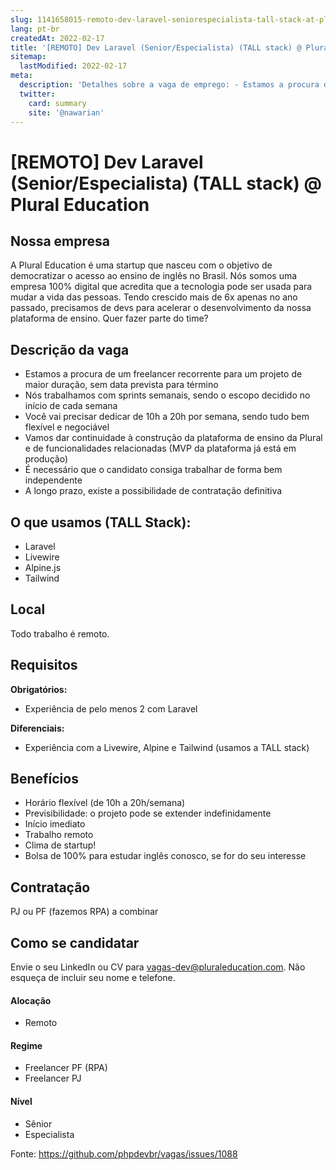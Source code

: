 ```yaml
---
slug: 1141658015-remoto-dev-laravel-seniorespecialista-tall-stack-at-plural-education
lang: pt-br
createdAt: 2022-02-17
title: '[REMOTO] Dev Laravel (Senior/Especialista) (TALL stack) @ Plural Education - Vaga de Emprego'
sitemap:
  lastModified: 2022-02-17
meta:
  description: 'Detalhes sobre a vaga de emprego: - Estamos a procura de um freelancer recorrente para um projeto de maior duração, sem data prevista para término - Nós trabalhamos com sprints semanais, sendo o escopo decidido no início de cada semana - Você vai precisar dedicar de 10h a 20h por semana, sendo tudo bem flexível e negociável - Vamos dar continuidade à construção da plataforma de ensino da Plural e de funcionalidades relacionadas (MVP da plataforma já está em produção) - É necessário que o candidato consiga trabalhar de forma bem independente - A longo prazo, existe a possibilidade de contratação definitiva'
  twitter:
    card: summary
    site: '@nawarian'
---
```


# [REMOTO] Dev Laravel (Senior/Especialista) (TALL stack) @ Plural Education

## Nossa empresa

A Plural Education é uma startup que nasceu com o objetivo de democratizar o acesso ao ensino de inglês no Brasil. Nós somos uma empresa 100% digital que acredita que a tecnologia pode ser usada para mudar a vida das pessoas. Tendo crescido mais de 6x apenas no ano passado, precisamos de devs para acelerar o desenvolvimento da nossa plataforma de ensino. Quer fazer parte do time?

## Descrição da vaga

- Estamos a procura de um freelancer recorrente para um projeto de maior duração, sem data prevista para término
- Nós trabalhamos com sprints semanais, sendo o escopo decidido no início de cada semana
- Você vai precisar dedicar de 10h a 20h por semana, sendo tudo bem flexível e negociável
- Vamos dar continuidade à construção da plataforma de ensino da Plural e de funcionalidades relacionadas (MVP da plataforma já está em produção)
- É necessário que o candidato consiga trabalhar de forma bem independente
- A longo prazo, existe a possibilidade de contratação definitiva

## O que usamos (TALL Stack):
- Laravel
- Livewire
- Alpine.js
- Tailwind

## Local

Todo trabalho é remoto.

## Requisitos

**Obrigatórios:**
- Experiência de pelo menos 2 com Laravel

**Diferenciais:**
- Experiência com a Livewire, Alpine e Tailwind (usamos a TALL stack)

## Benefícios

- Horário flexível (de 10h a 20h/semana)
- Previsibilidade: o projeto pode se extender indefinidamente
- Início imediato
- Trabalho remoto
- Clima de startup!
- Bolsa de 100% para estudar inglês conosco, se for do seu interesse

## Contratação

PJ ou PF (fazemos RPA) a combinar

## Como se candidatar

Envie o seu LinkedIn ou CV para vagas-dev@pluraleducation.com. Não esqueça de incluir seu nome e telefone.

#### Alocação
- Remoto

#### Regime
- Freelancer PF (RPA)
- Freelancer PJ

#### Nível
- Sênior
- Especialista

Fonte: https://github.com/phpdevbr/vagas/issues/1088